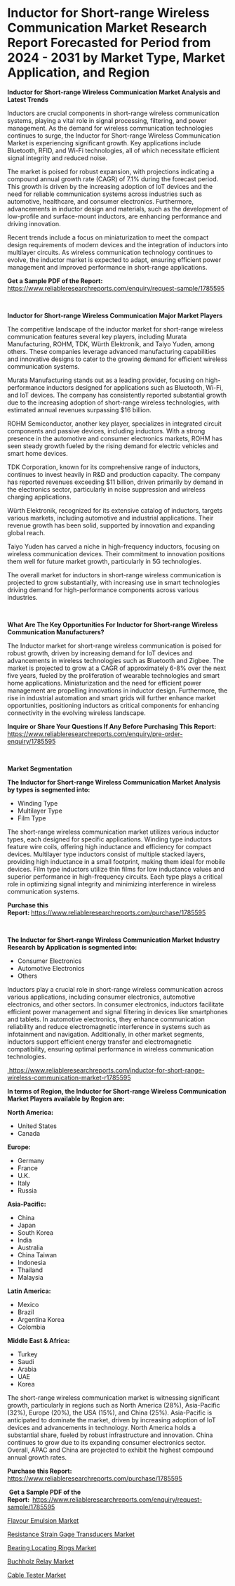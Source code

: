 <p><h1>Inductor for Short-range Wireless Communication Market Research Report Forecasted for Period from 2024 -  2031 by Market Type, Market Application, and Region</h1></p><p><strong>Inductor for Short-range Wireless Communication Market Analysis and Latest Trends</strong></p>
<p><p>Inductors are crucial components in short-range wireless communication systems, playing a vital role in signal processing, filtering, and power management. As the demand for wireless communication technologies continues to surge, the Inductor for Short-range Wireless Communication Market is experiencing significant growth. Key applications include Bluetooth, RFID, and Wi-Fi technologies, all of which necessitate efficient signal integrity and reduced noise.</p><p>The market is poised for robust expansion, with projections indicating a compound annual growth rate (CAGR) of 7.1% during the forecast period. This growth is driven by the increasing adoption of IoT devices and the need for reliable communication systems across industries such as automotive, healthcare, and consumer electronics. Furthermore, advancements in inductor design and materials, such as the development of low-profile and surface-mount inductors, are enhancing performance and driving innovation.</p><p>Recent trends include a focus on miniaturization to meet the compact design requirements of modern devices and the integration of inductors into multilayer circuits. As wireless communication technology continues to evolve, the inductor market is expected to adapt, ensuring efficient power management and improved performance in short-range applications.</p></p>
<p><strong>Get a Sample PDF of the Report:&nbsp;</strong> <a href="https://www.reliableresearchreports.com/enquiry/request-sample/1785595?utm_campaign=120&utm_medium=2&utm_source=Github&utm_content=ia&utm_term=08102024&utm_id=inductor-for-short-range-wireless-communication">https://www.reliableresearchreports.com/enquiry/request-sample/1785595</a></p>
<p>&nbsp;</p>
<p><strong>Inductor for Short-range Wireless Communication Major Market Players</strong></p>
<p><p>The competitive landscape of the inductor market for short-range wireless communication features several key players, including Murata Manufacturing, ROHM, TDK, Würth Elektronik, and Taiyo Yuden, among others. These companies leverage advanced manufacturing capabilities and innovative designs to cater to the growing demand for efficient wireless communication systems.</p><p>Murata Manufacturing stands out as a leading provider, focusing on high-performance inductors designed for applications such as Bluetooth, Wi-Fi, and IoT devices. The company has consistently reported substantial growth due to the increasing adoption of short-range wireless technologies, with estimated annual revenues surpassing $16 billion.</p><p>ROHM Semiconductor, another key player, specializes in integrated circuit components and passive devices, including inductors. With a strong presence in the automotive and consumer electronics markets, ROHM has seen steady growth fueled by the rising demand for electric vehicles and smart home devices.</p><p>TDK Corporation, known for its comprehensive range of inductors, continues to invest heavily in R&D and production capacity. The company has reported revenues exceeding $11 billion, driven primarily by demand in the electronics sector, particularly in noise suppression and wireless charging applications.</p><p>Würth Elektronik, recognized for its extensive catalog of inductors, targets various markets, including automotive and industrial applications. Their revenue growth has been solid, supported by innovation and expanding global reach.</p><p>Taiyo Yuden has carved a niche in high-frequency inductors, focusing on wireless communication devices. Their commitment to innovation positions them well for future market growth, particularly in 5G technologies.</p><p>The overall market for inductors in short-range wireless communication is projected to grow substantially, with increasing use in smart technologies driving demand for high-performance components across various industries.</p></p>
<p>&nbsp;</p>
<p><strong>What Are The Key Opportunities For Inductor for Short-range Wireless Communication Manufacturers?</strong></p>
<p><p>The Inductor market for short-range wireless communication is poised for robust growth, driven by increasing demand for IoT devices and advancements in wireless technologies such as Bluetooth and Zigbee. The market is projected to grow at a CAGR of approximately 6-8% over the next five years, fueled by the proliferation of wearable technologies and smart home applications. Miniaturization and the need for efficient power management are propelling innovations in inductor design. Furthermore, the rise in industrial automation and smart grids will further enhance market opportunities, positioning inductors as critical components for enhancing connectivity in the evolving wireless landscape.</p></p>
<p><strong>Inquire or Share Your Questions If Any Before Purchasing This Report:</strong> <a href="https://www.reliableresearchreports.com/enquiry/pre-order-enquiry/1785595?utm_campaign=120&utm_medium=2&utm_source=Github&utm_content=ia&utm_term=08102024&utm_id=inductor-for-short-range-wireless-communication">https://www.reliableresearchreports.com/enquiry/pre-order-enquiry/1785595</a></p>
<p>&nbsp;</p>
<p><strong>Market Segmentation</strong></p>
<p><strong>The Inductor for Short-range Wireless Communication Market Analysis by types is segmented into:</strong></p>
<p><ul><li>Winding Type</li><li>Multilayer Type</li><li>Film Type</li></ul></p>
<p><p>The short-range wireless communication market utilizes various inductor types, each designed for specific applications. Winding type inductors feature wire coils, offering high inductance and efficiency for compact devices. Multilayer type inductors consist of multiple stacked layers, providing high inductance in a small footprint, making them ideal for mobile devices. Film type inductors utilize thin films for low inductance values and superior performance in high-frequency circuits. Each type plays a critical role in optimizing signal integrity and minimizing interference in wireless communication systems.</p></p>
<p><strong>Purchase this Report:&nbsp;</strong><a href="https://www.reliableresearchreports.com/purchase/1785595?utm_campaign=120&utm_medium=2&utm_source=Github&utm_content=ia&utm_term=08102024&utm_id=inductor-for-short-range-wireless-communication">https://www.reliableresearchreports.com/purchase/1785595</a></p>
<p>&nbsp;</p>
<p><strong>The Inductor for Short-range Wireless Communication Market Industry Research by Application is segmented into:</strong></p>
<p><ul><li>Consumer Electronics</li><li>Automotive Electronics</li><li>Others</li></ul></p>
<p><p>Inductors play a crucial role in short-range wireless communication across various applications, including consumer electronics, automotive electronics, and other sectors. In consumer electronics, inductors facilitate efficient power management and signal filtering in devices like smartphones and tablets. In automotive electronics, they enhance communication reliability and reduce electromagnetic interference in systems such as infotainment and navigation. Additionally, in other market segments, inductors support efficient energy transfer and electromagnetic compatibility, ensuring optimal performance in wireless communication technologies.</p></p>
<p><a href="https://www.reliableresearchreports.com/inductor-for-short-range-wireless-communication-market-r1785595?utm_campaign=120&utm_medium=2&utm_source=Github&utm_content=ia&utm_term=08102024&utm_id=inductor-for-short-range-wireless-communication">&nbsp;https://www.reliableresearchreports.com/inductor-for-short-range-wireless-communication-market-r1785595</a></p>
<p><strong>In terms of Region, the Inductor for Short-range Wireless Communication Market Players available by Region are:</strong></p>
<p>
    <p> <strong> North America: </strong>
        <ul>
            <li>United States</li>
            <li>Canada</li>
        </ul>
        </p> 
    <p> <strong> Europe: </strong>
        <ul>
            <li>Germany</li>
            <li>France</li>
            <li>U.K.</li>
            <li>Italy</li>
            <li>Russia</li>
        </ul>
        </p> 
    <p> <strong> Asia-Pacific: </strong>
        <ul>
            <li>China</li>
            <li>Japan</li>
            <li>South Korea</li>
            <li>India</li>
            <li>Australia</li>
            <li>China Taiwan</li>
            <li>Indonesia</li>
            <li>Thailand</li>
            <li>Malaysia</li>
        </ul>
        </p> 
    <p> <strong> Latin America: </strong>
        <ul>
            <li>Mexico</li>
            <li>Brazil</li>
            <li>Argentina Korea</li>
            <li>Colombia</li>
        </ul>
        </p> 
    <p> <strong> Middle East & Africa: </strong>
        <ul>
            <li>Turkey</li>
            <li>Saudi</li>
            <li>Arabia</li>
            <li>UAE</li>
            <li>Korea</li>
        </ul>
    </p>
    </p>
<p><p>The short-range wireless communication market is witnessing significant growth, particularly in regions such as North America (28%), Asia-Pacific (32%), Europe (20%), the USA (15%), and China (25%). Asia-Pacific is anticipated to dominate the market, driven by increasing adoption of IoT devices and advancements in technology. North America holds a substantial share, fueled by robust infrastructure and innovation. China continues to grow due to its expanding consumer electronics sector. Overall, APAC and China are projected to exhibit the highest compound annual growth rates.</p></p>
<p><strong>Purchase this Report: </strong><a href="https://www.reliableresearchreports.com/purchase/1785595?utm_campaign=120&utm_medium=2&utm_source=Github&utm_content=ia&utm_term=08102024&utm_id=inductor-for-short-range-wireless-communication">https://www.reliableresearchreports.com/purchase/1785595</a></p>
<p>&nbsp;<strong>Get a Sample PDF of the Report:&nbsp;&nbsp;</strong><a href="https://www.reliableresearchreports.com/enquiry/request-sample/1785595?utm_campaign=120&utm_medium=2&utm_source=Github&utm_content=ia&utm_term=08102024&utm_id=inductor-for-short-range-wireless-communication">https://www.reliableresearchreports.com/enquiry/request-sample/1785595</a></p>
<p><strong></strong></p>
<p><p><a href="https://issuu.com/reportprime-2/docs/flavour-emulsion-market-size-2030.p_2a9a4476b88a46?utm_campaign=120&utm_medium=2&utm_source=Github&utm_content=ia&utm_term=08102024&utm_id=inductor-for-short-range-wireless-communication">Flavour Emulsion Market</a></p><p><a href="https://github.com/ChristianClark406/Market-Research-Report-List-1/blob/main/resistance-strain-gage-transducers-market.md?utm_campaign=120&utm_medium=2&utm_source=Github&utm_content=ia&utm_term=08102024&utm_id=inductor-for-short-range-wireless-communication">Resistance Strain Gage Transducers Market</a></p><p><a href="https://github.com/LacThu1/Market-Research-Report-List-1/blob/main/bearing-locating-rings-market.md?utm_campaign=120&utm_medium=2&utm_source=Github&utm_content=ia&utm_term=08102024&utm_id=inductor-for-short-range-wireless-communication">Bearing Locating Rings Market</a></p><p><a href="https://www.linkedin.com/pulse/buchholz-relay-sector-surge-115-growth-roadmap-2031-clarion-insight-oao5f?utm_campaign=120&utm_medium=2&utm_source=Github&utm_content=ia&utm_term=08102024&utm_id=inductor-for-short-range-wireless-communication">Buchholz Relay Market</a></p><p><a href="https://www.linkedin.com/pulse/cable-tester-market-size-share-competitive-landscape-trend-l5maf?utm_campaign=120&utm_medium=2&utm_source=Github&utm_content=ia&utm_term=08102024&utm_id=inductor-for-short-range-wireless-communication">Cable Tester Market</a></p></p>